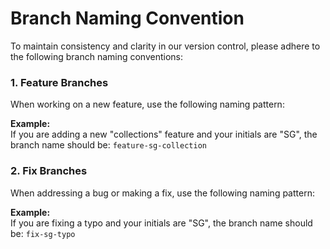 # Branch Naming Convention

To maintain consistency and clarity in our version control, please adhere to the following branch naming conventions:

### 1. Feature Branches
When working on a new feature, use the following naming pattern:

**Example:**  
If you are adding a new "collections" feature and your initials are "SG", the branch name should be: `feature-sg-collection`

### 2. Fix Branches
When addressing a bug or making a fix, use the following naming pattern:

**Example:**  
If you are fixing a typo and your initials are "SG", the branch name should be: `fix-sg-typo`





